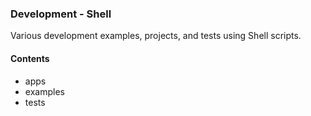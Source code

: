 ### Development - Shell 

Various development examples, projects, and tests using Shell scripts.

#### Contents
  * apps
  * examples
  * tests
